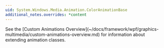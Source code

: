 ```yaml
---
uid: System.Windows.Media.Animation.ColorAnimationBase
additional_notes.overrides: *content
---
```


<p>See the [Custom Animations Overview](~/docs/framework/wpf/graphics-multimedia/custom-animations-overview.md) for information about extending animation classes.</p>


